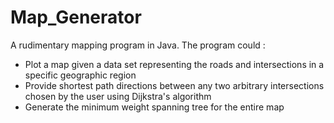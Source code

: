 # Map_Generator
A rudimentary mapping program in Java. The program could :
- Plot a map given a data set representing the roads and intersections in a specific geographic region
- Provide shortest path directions between any two arbitrary intersections chosen by the user using Dijkstra's algorithm
- Generate the minimum weight spanning tree for the entire map
